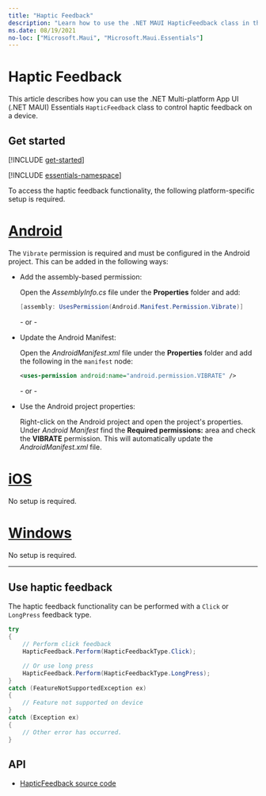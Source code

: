 ```yaml
---
title: "Haptic Feedback"
description: "Learn how to use the .NET MAUI HapticFeedback class in the Microsoft.Maui.Essentials namespace. This class lets you control haptic feedback on a device."
ms.date: 08/19/2021
no-loc: ["Microsoft.Maui", "Microsoft.Maui.Essentials"]
---
```


# Haptic Feedback

This article describes how you can use the .NET Multi-platform App UI (.NET MAUI) Essentials `HapticFeedback` class to control haptic feedback on a device.

## Get started

[!INCLUDE [get-started](../includes/get-started.md)]

[!INCLUDE [essentials-namespace](../includes/essentials-namespace.md)]

To access the haptic feedback functionality, the following platform-specific setup is required.

<!-- markdownlint-disable MD025 -->
# [Android](#tab/android)

The `Vibrate` permission is required and must be configured in the Android project. This can be added in the following ways:

- Add the assembly-based permission:

  Open the _AssemblyInfo.cs_ file under the **Properties** folder and add:

  ```csharp
  [assembly: UsesPermission(Android.Manifest.Permission.Vibrate)]
  ```

  \- or -

- Update the Android Manifest:

  Open the _AndroidManifest.xml_ file under the **Properties** folder and add the following in the `manifest` node:

  ```xml
  <uses-permission android:name="android.permission.VIBRATE" />
  ```

  \- or -

- Use the Android project properties:

  Right-click on the Android project and open the project's properties. Under _Android Manifest_ find the **Required permissions:** area and check the **VIBRATE** permission. This will automatically update the _AndroidManifest.xml_ file.

# [iOS](#tab/ios)

No setup is required.

# [Windows](#tab/windows)

No setup is required.

-----
<!-- markdownlint-enable MD025 -->

## Use haptic feedback

The haptic feedback functionality can be performed with a `Click` or `LongPress` feedback type.

```csharp
try
{
    // Perform click feedback
    HapticFeedback.Perform(HapticFeedbackType.Click);

    // Or use long press    
    HapticFeedback.Perform(HapticFeedbackType.LongPress);
}
catch (FeatureNotSupportedException ex)
{
    // Feature not supported on device
}
catch (Exception ex)
{
    // Other error has occurred.
}
```

## API

- [HapticFeedback source code](https://github.com/dotnet/maui/tree/main/src/Essentials/src/HapticFeedback)
<!-- - [HapticFeedback API documentation](xref:Microsoft.Maui.Essentials.HapticFeedback)-->
